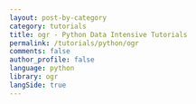```yaml
---
layout: post-by-category
category: tutorials
title: ogr - Python Data Intensive Tutorials
permalink: /tutorials/python/ogr
comments: false
author_profile: false
language: python
library: ogr
langSide: true
---
```

